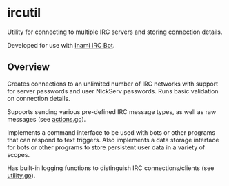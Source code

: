 # ircutil

Utility for connecting to multiple IRC servers and storing connection details.

Developed for use with
[Inami IRC Bot](https://github.com/JasonPuglisi/inami-irc-bot).

## Overview

Creates connections to an unlimited number of IRC networks with support for
server passwords and user NickServ passwords. Runs basic validation on
connection details.

Supports sending various pre-defined IRC message types, as well as raw
messages (see [actions.go](actions.go)).

Implements a command interface to be used with bots or other programs that
can respond to text triggers. Also implements a data storage interface for
bots or other programs to store persistent user data in a variety of scopes.

Has built-in logging functions to distinguish IRC connections/clients (see
[utility.go](utility.go)).
